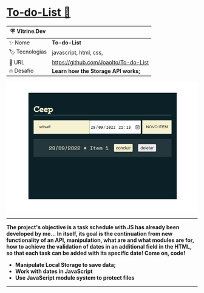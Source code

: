 # [To-do-List 📝](https://joaoito.github.io/To-do-List/)

| :placard: Vitrine.Dev |     |
| -------------  | --- |
| :sparkles: Nome        | **To-do-List**
| :label: Tecnologias | javascript, html, css, 
| :rocket: URL         | https://github.com/JoaoIto/To-do-List
| :fire: Desafio     | **Learn how the Storage API works;**

<img src="./assets/img/Print.jpeg#vitrinedev"> 

---
**The project's objective is a task schedule with JS has already been developed by me... In itself, its goal is the continuation from new functionality of an API, manipulation, what are and what modules are for, how to achieve the validation of dates in an additional field in the HTML, so that each task can be added with its specific date! Come on, code!**

- **Manipulate Local Storage to save data;**
- **Work with dates in JavaScript**
- **Use JavaScript module system to protect files**

---
